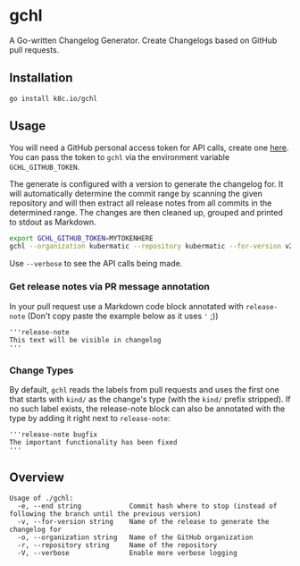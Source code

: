 # gchl

A Go-written Changelog Generator. Create Changelogs based on GitHub pull requests.

## Installation

```
go install k8c.io/gchl
```

## Usage

You will need a GitHub personal access token for API calls, create one [here](https://github.com/settings/tokens).
You can pass the token to `gchl` via the environment variable `GCHL_GITHUB_TOKEN`.

The generate is configured with a version to generate the changelog for. It will automatically determine the commit range by scanning the given repository and will then extract all release notes from all commits in the determined range. The changes are then cleaned up, grouped and printed to stdout as Markdown.

```bash
export GCHL_GITHUB_TOKEN=MYTOKENHERE
gchl --organization kubermatic --repository kubermatic --for-version v2.21.0
```

Use `--verbose` to see the API calls being made.

### Get release notes via PR message annotation

In your pull request use a Markdown code block annotated with `release-note` (Don't copy paste the example below as it uses `'` ;))

```
'''release-note
This text will be visible in changelog
'''
```

### Change Types

By default, `gchl` reads the labels from pull requests and uses the first one that starts with `kind/` as the change's type (with the `kind/` prefix stripped). If no such label exists, the release-note block can also be annotated with the type by adding it right next to `release-note`:

```
'''release-note bugfix
The important functionality has been fixed
'''
```

## Overview

```
Usage of ./gchl:
  -e, --end string            Commit hash where to stop (instead of following the branch until the previous version)
  -v, --for-version string    Name of the release to generate the changelog for
  -o, --organization string   Name of the GitHub organization
  -r, --repository string     Name of the repository
  -V, --verbose               Enable more verbose logging
```
